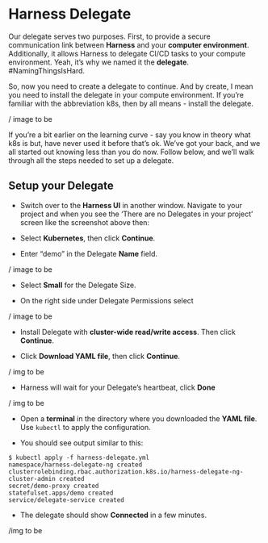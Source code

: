 # Harness Delegate

Our delegate serves two purposes. First, to provide a secure communication link between **Harness** and your **computer environment**. Additionally, it allows Harness to delegate CI/CD tasks to your compute environment. Yeah, it’s why we named it the **delegate**. #NamingThingsIsHard. 

So, now you need to create a delegate to continue. And by create, I mean you need to install the delegate in your compute environment. If you’re familiar with the abbreviation k8s, then by all means - install the delegate. 

/ image to be

If you’re a bit earlier on the learning curve - say you know in theory what k8s is but, have never used it before that’s ok. We’ve got your back, and we all started out knowing less than you do now. Follow below, and we’ll walk through all the steps needed to set up a delegate.


## Setup your Delegate

- Switch over to the **Harness UI** in another window. Navigate to your project and when you see the ‘There are no Delegates in your project’ screen like the screenshot above then:

- Select **Kubernetes**, then click **Continue**.

- Enter “demo” in the Delegate **Name** field.

/ image to be

- Select **Small** for the Delegate Size.

- On the right side under Delegate Permissions select

/ image to be

- Install Delegate with **cluster-wide read/write access**. Then click **Continue**.

- Click **Download YAML file**, then click **Continue**.

/ img to be

- Harness will wait for your Delegate’s heartbeat, click **Done**

/ img to be

- Open a **terminal** in the directory where you downloaded the **YAML file**. Use `kubectl` to apply the configuration.

- You should see output similar to this:   
```console
$ kubectl apply -f harness-delegate.yml
namespace/harness-delegate-ng created
clusterrolebinding.rbac.authorization.k8s.io/harness-delegate-ng-cluster-admin created
secret/demo-proxy created
statefulset.apps/demo created
service/delegate-service created
```

- The delegate should show **Connected** in a few minutes.

/img to be









